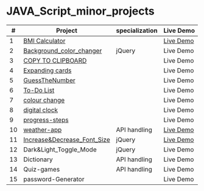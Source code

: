# JAVA_Script_minor_projects
| #  | Project |specialization| Live Demo  |
|-------|-----|----|------------|
|  1 | [BMI Calculator](https://github.com/sudhanshusingh07/JAVA_Script_minor_projects/tree/main/BMI%20Calculator)|  | [Live Demo](http://java-script-minor-projects.vercel.app/) |
| 2 | [Background_color_changer](https://github.com/sudhanshusingh07/JAVA_Script_minor_projects/tree/main/Background_color_changer)|jQuery |Live Demo|
| 3 | [COPY TO CLIPBOARD](https://github.com/sudhanshusingh07/JAVA_Script_minor_projects/tree/main/COPY%20TO%20CLIPBOARD)| |Live Demo|
| 4 | [Expanding cards](https://github.com/sudhanshusingh07/JAVA_Script_minor_projects/tree/main/Expanding%20cards)| |Live Demo|
| 5 | [GuessTheNumber](https://github.com/sudhanshusingh07/JAVA_Script_minor_projects/tree/main/GuessTheNumber) ||Live Demo|
| 6 | [To-Do List](https://github.com/sudhanshusingh07/JAVA_Script_minor_projects/tree/main/To-Do%20List)| |Live Demo|
| 7 | [colour change](https://github.com/sudhanshusingh07/JAVA_Script_minor_projects/tree/main/colour%20change)| |Live Demo|
| 8 | [digital clock](https://github.com/sudhanshusingh07/JAVA_Script_minor_projects/tree/main/digital%20clock)| |Live Demo|
| 9 | [progress-steps](https://github.com/sudhanshusingh07/JAVA_Script_minor_projects/tree/main/progress-steps)| |Live Demo|
| 10 | [weather-app](https://github.com/sudhanshusingh07/JAVA_Script_minor_projects/tree/main/weather-app)| API handling |[Live Demo](https://weather-app-xi-blond-44.vercel.app/)|
| 11 | [Increase&Decrease_Font_Size](https://github.com/sudhanshusingh07/JAVA_Script_minor_projects/tree/main/Increase%26Decrease_Font_Size) | jQuery |  [Live Demo](https://java-script-minor-projects-2r7t.vercel.app/)|
| 12 | Dark&Light_Toggle_Mode | jQuery | Live Demo |
| 13 | Dictionary | API handling  | Live Demo |
| 14 | Quiz-games | API handling  | Live Demo |
| 15 | password-Generator | |Live Demo |

